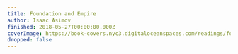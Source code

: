 ```yaml
---
title: Foundation and Empire
author: Isaac Asimov
finished: 2018-05-27T00:00:00.000Z
coverImage: https://book-covers.nyc3.digitaloceanspaces.com/readings/foundation-and-empire-01.jpg
dropped: false
---
```


